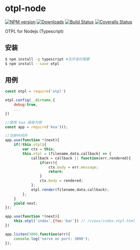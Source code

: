 # otpl-node

[![NPM version][npm-image]][npm-url] [![Downloads][downloads-image]][npm-url] [![Build Status][travis-image]][travis-url] [![Coveralls Status][coveralls-image]][coveralls-url]

OTPL for Nodejs (Typescript)







## 安装

```bash
$ npm install -g typescript #仅开发时需要
$ npm install --save otpl

```

## 用例
```js
const otpl = require('otpl')

otpl.config(__dirname,{
    debug:true,
    ...
})

//使用 koa 框架为例
const app = require('koa')();

//注册中间件
app.use(function *(next){
	if(!this.otpl){
		var ctx = this;
		this.otpl = (filename,data,callback) => {
			callback = callback || function(err,rendered){
				if(err){
					ctx.body = err.message;
					return;
				}
				ctx.body = rendered;
			};
			otpl.render(filename,data,callback);
		};
	}
	yield next;
});

app.use(function *(next){
    this.otpl('index',{foo:'bar'}) // /views/index.otpl.html
})

app.listen(3000,function(err){
	console.log('serve on port: 3000');
});

```


[downloads-image]: https://img.shields.io/npm/dm/otpl.svg

[npm-url]: https://www.npmjs.com/package/otpl
[npm-image]: https://img.shields.io/npm/v/otpl.svg

[travis-url]: https://travis-ci.org/gulpjs/gulp
[travis-image]: https://img.shields.io/travis/gulpjs/gulp.svg

[coveralls-url]: https://coveralls.io/r/diosay/otpl-node
[coveralls-image]: https://img.shields.io/coveralls/diosay/otpl-node/master.svg

[gitter-url]: https://gitter.im/diosay/otpl-node
[gitter-image]: https://badges.gitter.im/diosay/otpl-node.png